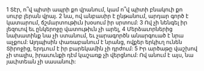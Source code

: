 1 Տէր, ո՞վ պիտի ապրի քո վրանում,
կամ ո՞վ պիտի բնակուի քո սուրբ լերան վրայ.
2 նա, ով անբասիր է ընթանում, արդար գործ է կատարում,
ճշմարտութիւն խօսում իր սրտում:
3 Ով չի նենգել իր լեզուով եւ ընկերոջը վատութիւն չի արել,
4 Մերձաւորներից նախատինք նա չի ստանում,
եւ չարագործն անարգուած է նրա աչքում:
Այդպիսին փառաբանում է նրանց, ովքեր երկիւղ ունեն Տիրոջից,
երդւում է իր բարեկամին չի դրժում:
5 Իր արծաթը վաշխով չի տալիս,
իրաւունքի դէմ կաշառք չի վերցնում:
Ով անում է այս, նա յաւիտեան չի սասանուի:
